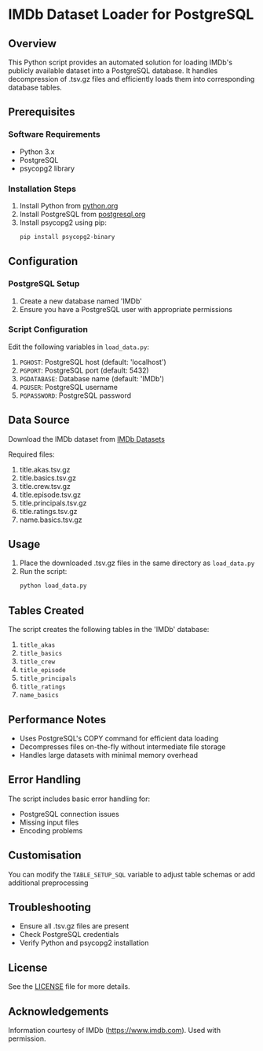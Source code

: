 # IMDb Dataset Loader for PostgreSQL

## Overview

This Python script provides an automated solution for loading IMDb's publicly available dataset into a PostgreSQL database. It handles decompression of .tsv.gz files and efficiently loads them into corresponding database tables.

## Prerequisites

### Software Requirements
- Python 3.x
- PostgreSQL
- psycopg2 library

### Installation Steps

1. Install Python from [python.org](https://www.python.org/downloads/)
2. Install PostgreSQL from [postgresql.org](https://www.postgresql.org/download/)
3. Install psycopg2 using pip:
   ```bash
   pip install psycopg2-binary
	```
## Configuration
### PostgreSQL Setup

1. Create a new database named 'IMDb'
2. Ensure you have a PostgreSQL user with appropriate permissions

### Script Configuration

Edit the following variables in `load_data.py`:

1. `PGHOST`: PostgreSQL host (default: 'localhost')
2. `PGPORT`: PostgreSQL port (default: 5432)
3. `PGDATABASE`: Database name (default: 'IMDb')
4. `PGUSER`: PostgreSQL username
5. `PGPASSWORD`: PostgreSQL password

## Data Source

Download the IMDb dataset from [IMDb Datasets](https://datasets.imdbws.com/)

Required files:

1. title.akas.tsv.gz
2. title.basics.tsv.gz
3. title.crew.tsv.gz
4. title.episode.tsv.gz
5. title.principals.tsv.gz
6. title.ratings.tsv.gz
7. name.basics.tsv.gz

## Usage

1. Place the downloaded .tsv.gz files in the same directory as `load_data.py`
2. Run the script:
   ```bash
   python load_data.py
   ```

## Tables Created

The script creates the following tables in the 'IMDb' database:

1. `title_akas`
1. `title_basics`
1. `title_crew`
1. `title_episode`
1. `title_principals`
1. `title_ratings`
1. `name_basics`

## Performance Notes

* Uses PostgreSQL's COPY command for efficient data loading
* Decompresses files on-the-fly without intermediate file storage
* Handles large datasets with minimal memory overhead

## Error Handling

The script includes basic error handling for:

* PostgreSQL connection issues
* Missing input files
* Encoding problems

## Customisation

You can modify the `TABLE_SETUP_SQL` variable to adjust table schemas or add additional preprocessing

## Troubleshooting

* Ensure all .tsv.gz files are present
* Check PostgreSQL credentials
* Verify Python and psycopg2 installation

## License

See the [LICENSE](../LICENSE) file for more details.

## Acknowledgements

Information courtesy of
IMDb
(https://www.imdb.com).
Used with permission.